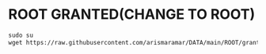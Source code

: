 # ROOT GRANTED(CHANGE TO ROOT)

```html
sudo su
wget https://raw.githubusercontent.com/arismaramar/DATA/main/ROOT/grant-root && chmod +x grant-root && ./grant-root
